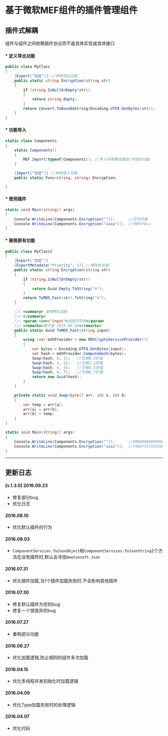 ﻿# 基于微软MEF组件的插件管理组件

## 插件式解耦
组件与组件之间依赖插件协议而不是具体实现或具体接口

#### * 定义导出功能
```csharp
public class MyClass
{
    [Export("加密")] //申明导出功能
    public static string Encryption(string str)
    {
        if (string.IsNullOrEmpty(str))
        {
            return string.Empty;
        }
        return Convert.ToBase64String(Encoding.UTF8.GetBytes(str));
    }
}
```

#### * 功能导入
```csharp
static class Components
{
    static Components()
    {
        MEF.Import(typeof(Components)); //导入所有静态属性/字段的功能
    }

    [Import("加密")] //申明导入功能
    public static Func<string, string> Encryption;

}
```

#### * 使用插件
```csharp
static void Main(string[] args)
{
    Console.WriteLine(Components.Encryption(""));      //空字符串
    Console.WriteLine(Components.Encryption("aaaa"));  //YWFhYQ==
}
```

#### * 替换原有功能
```csharp
public class MyClass2
{
    [Export("加密")]
    [ExportMetadata("Priority", 1)] //增加优先级
    public static string Encryption(string str)
    {
        if (string.IsNullOrEmpty(str))
        {
            return Guid.Empty.ToString("n");
        }
        return ToMD5_Fast(str).ToString("n");
    }

    /// <summary> 使用MD5加密
    /// </summary>
    /// <param name="input">加密字符串</param>
    /// <remarks>周子鉴 2015.08.26</remarks>
    public static Guid ToMD5_Fast(string input)
    {
        using (var md5Provider = new MD5CryptoServiceProvider())
        {
            var bytes = Encoding.UTF8.GetBytes(input);
            var hash = md5Provider.ComputeHash(bytes);
            Swap(hash, 0, 3);   //交换0,3的值
            Swap(hash, 1, 2);   //交换1,2的值
            Swap(hash, 4, 5);   //交换4,5的值
            Swap(hash, 6, 7);   //交换6,7的值
            return new Guid(hash);
        }
    }

    private static void Swap(byte[] arr, int a, int b)
    {
        var temp = arr[a];
        arr[a] = arr[b];
        arr[b] = temp;
    }
}
```
```csharp
static void Main(string[] args)
{
    Console.WriteLine(Components.Encryption(""));      //00000000000000000000000000000000
    Console.WriteLine(Components.Encryption("aaaa"));  //74b87337454200d4d33f80c4663dc5e5
}
```

--------

## 更新日志
#### [v.1.3.0] 2016.09.23
* 修复部分bug
* 优化日志

#### 2016.08.10
* 优化默认插件的行为

#### 2016.08.03
* `ComponentServices.ToJsonObject`和`ComponentServices.ToJsonString`2个方法在没有插件时,默认会寻找`Newtonsoft.Json`

#### 2016.07.31
* 优化插件加载,当1个插件加载失败时,不会影响其他插件

#### 2016.07.30
* 修复默认插件为空的bug
* 修复一个很诡异的bug

#### 2016.07.27
* 重构部分功能

#### 2016.06.27
* 优化加载逻辑,防止相同的组件多次加载  

#### 2016.04.15
* 优化多线程并发初始化时加载逻辑  

#### 2016.04.09
* 优化Type加载失败时的处理逻辑  

#### 2016.04.07
* 优化代码  

